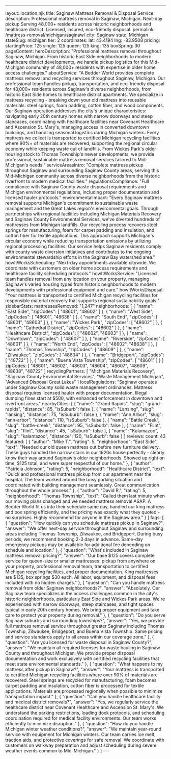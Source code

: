---
layout: location.njk
title: Saginaw Mattress Removal & Disposal Service
description: Professional mattress removal in Saginaw, Michigan. Next-day pickup Serving 48,000+ residents across historic neighborhoods and healthcare district. Licensed, insured, eco-friendly disposal.
permalink: /mattress-removal/michigan/saginaw/
city: Saginaw state: Michigan stateSlug: michigan tier: 2 coordinates: lat: 43.4194 lng: -83.9508 pricing: startingPrice: 125 single: 125 queen: 125 king: 135 boxSpring: 30 pageContent: heroDescription: "Professional mattress removal throughout Saginaw, Michigan. From historic East Side neighborhoods to modern healthcare district developments, we handle pickup logistics for this Mid-Michigan community of 48,000+ residents with expertise in older home access challenges." aboutService: "A Bedder World provides complete mattress removal and recycling services throughout Saginaw, Michigan. Our professional team handles pickup, transportation, and eco-friendly disposal for 48,000+ residents across Saginaw's diverse neighborhoods, from historic East Side homes to healthcare district apartments. We specialize in mattress recycling - breaking down your old mattress into reusable materials: steel springs, foam padding, cotton fiber, and wood components. Our Saginaw operation addresses the city's unique characteristics: navigating early 20th century homes with narrow doorways and steep staircases, coordinating with healthcare facilities near Covenant Healthcare and Ascension St. Mary's, managing access in converted downtown buildings, and handling seasonal logistics during Michigan winters. Every mattress we collect is transported to certified Michigan recycling facilities where 90%+ of materials are recovered, supporting the regional circular economy while keeping waste out of landfills. From Wickes Park's older housing stock to Thomas Township's newer developments, we provide professional, sustainable mattress removal services tailored to Mid-Michigan's needs." serviceAreasIntro: "Complete mattress pickup throughout Saginaw and surrounding Saginaw County areas, serving this Mid-Michigan community across diverse neighborhoods from the historic riverfront to modern medical facilities:" regulationsCompliance: "Full compliance with Saginaw County waste disposal requirements and Michigan environmental regulations, including proper documentation and licensed hauler protocols." environmentalImpact: "Every Saginaw mattress removal supports Michigan's commitment to sustainable waste management and the Great Lakes region's environmental goals. Through partnerships with regional facilities including Michigan Materials Recovery and Saginaw County Environmental Services, we've diverted hundreds of mattresses from Michigan landfills. Our recycling process recovers steel springs for manufacturing, foam for carpet padding and insulation, and cotton fiber for textile applications. This approach supports Michigan's circular economy while reducing transportation emissions by utilizing regional processing facilities. Our service helps Saginaw residents comply with county waste diversion initiatives and contributes to the ongoing environmental stewardship efforts in the Saginaw Bay watershed area." howItWorksScheduling: "Next-day appointments available citywide. We coordinate with customers on older home access requirements and healthcare facility scheduling protocols." howItWorksService: "Licensed team handles removal from any location on your property, managing Saginaw's varied housing types from historic neighborhoods to modern developments with professional equipment and care." howItWorksDisposal: "Your mattress is transported to certified Michigan recycling facilities for responsible material recovery that supports regional sustainability goals." sidebarStats: mattressesRemoved: "1,247" neighborhoods: [ { "name": "East Side", "zipCodes": [ "48601", "48602" ] }, { "name": "West Side", "zipCodes": [ "48601", "48638" ] }, { "name": "South End", "zipCodes": [ "48601", "48603" ] }, { "name": "Wickes Park", "zipCodes": [ "48602" ] }, { "name": "Cathedral District", "zipCodes": [ "48602" ] }, { "name": "Healthcare District", "zipCodes": [ "48602", "48603" ] }, { "name": "Downtown", "zipCodes": [ "48607" ] }, { "name": "Riverside", "zipCodes": [ "48601" ] }, { "name": "North End", "zipCodes": [ "48602", "48638" ] }, { "name": "Thomas Township", "zipCodes": [ "48609" ] }, { "name": "Zilwaukee", "zipCodes": [ "48604" ] }, { "name": "Bridgeport", "zipCodes": [ "48722" ] }, { "name": "Buena Vista Township", "zipCodes": [ "48601" ] } ] zipCodes: [ "48601", "48602", "48603", "48604", "48607", "48609", "48638", "48722" ] recyclingPartners: [ "Michigan Materials Recovery", "Saginaw County Environmental Services", "Waste Management Michigan", "Advanced Disposal Great Lakes" ] localRegulations: "Saginaw operates under Saginaw County solid waste management ordinances. Mattress disposal requires licensed hauler with proper documentation. Illegal dumping fines start at $500, with enhanced enforcement in downtown and riverfront areas." nearbyCities: [ { "name": "Grand Rapids", "slug": "grand-rapids", "distance": 85, "isSuburb": false }, { "name": "Lansing", "slug": "lansing", "distance": 75, "isSuburb": false }, { "name": "Ann Arbor", "slug": "ann-arbor", "distance": 110, "isSuburb": false }, { "name": "Battle Creek", "slug": "battle-creek", "distance": 95, "isSuburb": false }, { "name": "Flint", "slug": "flint", "distance": 45, "isSuburb": false }, { "name": "Kalamazoo", "slug": "kalamazoo", "distance": 120, "isSuburb": false } ] reviews: count: 43 featured: [ { "author": "Mike T.", "rating": 5, "neighborhood": "East Side", "text": "Needed our old queen mattress out before new furniture delivery. These guys handled the narrow stairs in our 1920s house perfectly - clearly know their way around Saginaw's older neighborhoods. Showed up right on time, $125 total, and were super respectful of our home." }, { "author": "Patricia Johnson", "rating": 5, "neighborhood": "Healthcare District", "text": "Quick and professional mattress pickup from our apartment near the hospital. The team worked around the busy parking situation and coordinated with building management seamlessly. Great communication throughout the whole process." }, { "author": "David R.", "rating": 5, "neighborhood": "Thomas Township", "text": "Called them last minute when our moving plans changed and we needed mattress removal ASAP. A Bedder World fit us into their schedule same day, handled our king mattress and box spring efficiently, and the pricing was exactly what they quoted - no surprises. Highly recommend for anyone in the Saginaw area." } ] faqs: [ { "question": "How quickly can you schedule mattress pickup in Saginaw?", "answer": "We offer next-day service throughout Saginaw and surrounding areas including Thomas Township, Zilwaukee, and Bridgeport. During busy periods, we recommend booking 2-3 days in advance. Same-day emergency pickups may be available for additional fee depending on schedule and location." }, { "question": "What's included in Saginaw mattress removal pricing?", "answer": "Our base $125 covers complete service for queen-size or smaller mattresses: pickup from anywhere on your property, professional removal team, transportation to certified Michigan recycling facilities, and proper documentation. King mattresses are $135, box springs $30 each. All labor, equipment, and disposal fees included with no hidden charges." }, { "question": "Can you handle mattress removal from older Saginaw neighborhoods?", "answer": "Absolutely. Our Saginaw team specializes in the access challenges common in the city's historic neighborhoods, particularly East Side and Wickes Park areas. We're experienced with narrow doorways, steep staircases, and tight spaces typical in early 20th century homes. We bring proper equipment and take care to protect your property during removal." }, { "question": "Do you serve Saginaw suburbs and surrounding townships?", "answer": "Yes, we provide full mattress removal service throughout greater Saginaw including Thomas Township, Zilwaukee, Bridgeport, and Buena Vista Township. Same pricing and service standards apply to all areas within our coverage zone." }, { "question": "Are you licensed for waste disposal in Saginaw County?", "answer": "We maintain all required licenses for waste hauling in Saginaw County and throughout Michigan. We provide proper disposal documentation and work exclusively with certified recycling facilities that meet state environmental standards." }, { "question": "What happens to my mattress after pickup in Saginaw?", "answer": "Your mattress is transported to certified Michigan recycling facilities where over 90% of materials are recovered. Steel springs are recycled for manufacturing, foam becomes carpet padding and insulation, cotton fiber is processed for textile applications. Materials are processed regionally when possible to minimize transportation impact." }, { "question": "Can you handle healthcare facility and medical district removals?", "answer": "Yes, we regularly service the healthcare district near Covenant Healthcare and Ascension St. Mary's. We understand the parking restrictions, loading dock protocols, and scheduling coordination required for medical facility environments. Our team works efficiently to minimize disruption." }, { "question": "How do you handle Michigan winter weather conditions?", "answer": "We maintain year-round service with equipment for Michigan winters. Our team carries ice melt, traction aids, and protective coverings for safe removal. We coordinate with customers on walkway preparation and adjust scheduling during severe weather events common to Mid-Michigan." } ] ---